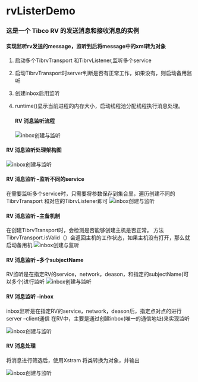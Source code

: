 # rvListerDemo

### 这是一个 Tibco RV 的发送消息和接收消息的实例

#### 实现监听rv发送的message，监听到后将message中的xml转为对象

   1. 启动多个TibrvTransport  和TibrvListener,监听多个service
   2. 启动TibrvTransport时server判断是否有正常工作，如果没有，则启动备用监听
   3. 创建inbox启用监听
   4. runtime()显示当前进程的内存大小，启动线程池分配线程执行消息处理。

         #### RV 消息监听流程

         ![inbox创建与监听](https://github.com/yanzhao77/rvListerDemo/blob/master/resources/picture/%E6%80%BB%E6%B5%81%E7%A8%8B%E5%9B%BE.png)

#### RV 消息监听处理架构图

![inbox创建与监听](https://github.com/yanzhao77/rvListerDemo/blob/master/resources/picture/%E6%9E%B6%E6%9E%84%E5%9B%BE.png)

#### RV 消息监听 –监听不同的service

在需要监听多个service时，只需要将参数保存到集合里，遍历创建不同的TibrvTransport
和对应的TibrvListener即可
![inbox创建与监听](https://github.com/yanzhao77/rvListerDemo/blob/master/resources/picture/%E7%9B%91%E5%90%AC%E5%A4%9A%E4%B8%AAservice.png)


#### RV 消息监听 –主备机制

在创建TibrvTransport时，会检测是否能够创建主机是否正常。
方法 TibrvTransport.isValid（）会返回主机的工作状态，如果主机没有打开，那么就启动备用机
![inbox创建与监听](https://github.com/yanzhao77/rvListerDemo/blob/master/resources/picture/%E4%B8%BB%E5%A4%87%E6%9C%BA%E5%88%B6.png)

#### RV 消息监听 –多个subjectName

RV监听是在指定RV的service，network，deason，和指定的subjectName(可以多个)进行监听
![inbox创建与监听](https://github.com/yanzhao77/rvListerDemo/blob/master/resources/picture/%E7%9B%91%E5%90%AC%E5%A4%9A%E4%B8%AAsubjectName.png)

#### RV 消息监听 –inbox

inbox监听是在指定RV的service，network，deason后，指定点对点的进行 server –client通信
在RV中，主要是通过创建inbox(唯一的通信地址)来实现监听

![inbox创建与监听](https://github.com/yanzhao77/rvListerDemo/blob/master/resources/picture/inbox%E5%88%9B%E5%BB%BA%E4%B8%8E%E7%9B%91%E5%90%AC.png)

#### RV 消息处理

将消息进行筛选后，使用Xstram 将类转换为对象，并输出

![inbox创建与监听](https://github.com/yanzhao77/rvListerDemo/blob/master/resources/picture/%E6%B6%88%E6%81%AF%E5%A4%84%E7%90%86.png)

